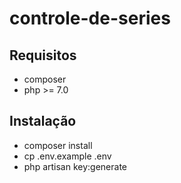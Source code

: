 # controle-de-series
## Requisitos
- composer
- php >= 7.0

## Instalação
- composer install
- cp .env.example .env
- php artisan key:generate
